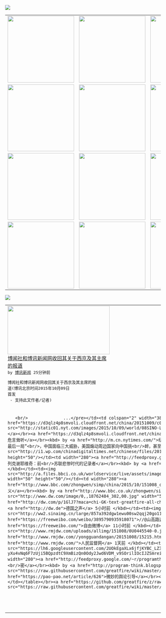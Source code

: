

<a href="https://github.com/greatfire/z/raw/master/FreeBrowser.apk"><img src="https://raw.githubusercontent.com/greatfire/wiki/master/x/header.png" /></a><table><tr><td width="262" align="center" valign="center"><a href="https://github.com/greatfire/wiki/wiki/nyt" title="纽约时报中文网 国际纵览"><img src="https://raw.githubusercontent.com/greatfire/wiki/master/x/nyt_flag.png" width="215"/></a></td><td width="262" align="center" valign="center"><a href="https://github.com/greatfire/wiki/wiki/dw" title=""><img src="https://raw.githubusercontent.com/greatfire/wiki/master/x/dw_flag.png" width="215"/></a></td><td width="262" align="center" valign="center"><a href="https://github.com/greatfire/wiki/wiki/rmjd" title=""><img src="https://raw.githubusercontent.com/greatfire/wiki/master/x/rmjd_flag.png" width="215"/></a></td></tr><tr><td width="262" align="center" valign="center"><a href="https://github.com/paopaonetizen/website" title="泡泡 - 未经审查的互联网信息"><img src="https://raw.githubusercontent.com/greatfire/wiki/master/x/pp_flag.png" width="215"/></a></td><td width="262" align="center" valign="center"><a href="https://github.com/getlantern/mirror" title="以及自由微博和GreatFire.org官方中文论坛"><img src="https://raw.githubusercontent.com/greatfire/wiki/master/x/lantern_flag.png" width="215"/></a></td><td width="262" align="center" valign="center"><a href="https://github.com/cdtmirrors/m/" title=""><img src="https://raw.githubusercontent.com/greatfire/wiki/master/x/cdt_flag.png" width="215"/></a></td></tr><tr><td width="262" align="center" valign="center"><a href="https://github.com/program-think/blog" title="编程随想的博客"><img src="https://raw.githubusercontent.com/greatfire/wiki/master/x/pt_flag.png" width="215"/></a></td><td width="262" align="center" valign="center"><a href="https://github.com/greatfire/wiki/wiki/bbc" title=""><img src="https://raw.githubusercontent.com/greatfire/wiki/master/x/bbc_flag.png" width="215"/></a></td><td width="262" align="center" valign="center"><a href="https://github.com/freeweibo/s" title="自由微博 - 匿名和不受屏蔽的新浪微博搜索"><img src="https://raw.githubusercontent.com/greatfire/wiki/master/x/fw_flag.png" width="215"/></a></td></tr><tr><td width="262" align="center" valign="center"><a href="https://github.com/greatfire/wiki/wiki/google" title=""><img src="https://raw.githubusercontent.com/greatfire/wiki/master/x/google_flag.png" width="215"/></a></td><td width="262" align="center" valign="center"><a href="https://github.com/bxnews/boxun" title=""><img src="https://raw.githubusercontent.com/greatfire/wiki/master/x/bx_flag.png" width="215"/></a></td><td width="262" align="center" valign="center"><a href="https://github.com/greatfire/wiki/wiki/open-source" title="欢迎访问GreatFire.org开发者项目网站"><img src="https://raw.githubusercontent.com/greatfire/wiki/master/x/open-source_flag.png" width="215"/></a></td></tr></table><img src="https://raw.githubusercontent.com/greatfire/wiki/master/x/newsfeed text.png" /><table cols="4"><tr><td colspan="2" width="380"><a href="http://www.boxun.com/news/gb/pubvp/2015/10/201510090711.shtml"><img src="https://raw.githubusercontent.com/greatfire/wiki/master/x/bx_logo_b.png" width="330" height="156"/></a></br><a href="http://www.boxun.com/news/gb/pubvp/2015/10/201510090711.shtml">博闻社和博讯新闻网收回其关于西京及其主席<br/>的报道</a></br><kbd> by <a href="http://www.boxun.com">博讯新闻</a> 25分钟前 </kbd></br><pre>博闻社和博讯新闻网收回其关于西京及其主席的报<br/>道(博讯北京时间2015年10月09日 首发<br/> - 支持此文作者/记者)

       <br/>              ...</pre></td><td colspan="2" width="380"><a href="https://d3qlz4p8smvoli.cloudfront.net/china/20151009/c09sino-col-liumingfu/"><img src="http://static01.nyt.com/images/2015/10/09/world/08SINO-LIU/08SINO-LIU-articleInline-v2.jpg" width="330" height="156"/></a></br><a href="https://d3qlz4p8smvoli.cloudfront.net/china/20151009/c09sino-col-liumingfu/">《中国梦》作者：中美必有一战并非危言耸听</a></br><kbd> by <a href="http://m.cn.nytimes.com/">纽约时报</a> 2小时前 </kbd></br><pre>刘明福称中美关系已进入危险的“比赛最后一局”<br/>，中国面临三大威胁，美国煽动周边国家向中国挑<br/>衅，甚至可能直接与中国开战</pre></td></tr><tr><td><img src="http://i1.wp.com/chinadigitaltimes.net/chinese/files/2015/10/image-31-600x400.jpg?resize=600%2C400" width="50" height="50"/></td><td width="280"><a href="http://feedproxy.google.com/~r/chinadigitaltimes/yqjh/~3/40XlCO1gkgk/">新知 | 阿列克谢耶维奇：前<br/>苏联悲惨时代的记录者</a></br><kbd> by <a href="http://chinadigitaltimes.net/chinese/">中国数字时代</a> 4小时前 </kbd></td><td><img src="http://a.files.bbci.co.uk/worldservice/live/assets/images/2015/09/22/150922071436_george_osborne_144x81__nocredit.jpg" width="50" height="50"/></td><td width="280"><a href="http://www.bbc.com/zhongwen/simp/china/2015/10/151008_china_uk_xi_visit_expert_views1">英国专家看习近平访问：奥斯本<br/>主义</a></br><kbd> by <a href="http://www.bbc.co.uk/zhongwen/simp">BBC</a> 4小时前 </kbd></td></tr><tr><td><img src="http://www.dw.com/image/0,,18762484_302,00.jpg" width="50" height="50"/></td><td width="280"><a href="http://dw.com/p/1GlJ7?maca=chi-GK-text-greatfire-all-chinese-15625-xml-mrss">更多遣返难民，制造震慑效应</a></br><kbd> by <a href="http://dw.de">德国之声</a> 5小时前 </kbd></td><td><img src="http://ww2.sinaimg.cn/large/857a392dgw1ewu00sw2qqj20go11q43c.jpg" width="50" height="50"/></td><td width="280"><a href="https://freeweibo.com/weibo/3895790935918071">//@山高路远N://@俺也<br/>是被逼的: 其实是个好...</a></br><kbd> by <a href="https://freeweibo.com/">自由微博</a> 11小时前 </kbd></td></tr><tr><td><img src="http://www.rmjdw.com/uploads/allimg/151008/0U0445540-0.jpg" width="50" height="50"/></td><td width="280"><a href="http://www.rmjdw.com//yongguandangan/20151008/15215.html">福建省长苏树林被查  </a></br><kbd> by <a href="http://www.rmjdw.com/">人民监督网</a> 1天前 </kbd></td><td><img src="https://lh6.googleusercontent.com/2UOkEgaXLx6jfjKYBC_LZ38TA8ferB9CZBFCYY5mXQqxtdb7yxvyt_OPCs-yXu4vNq6F7zUji5BQpzdtC9XmBizQn0Ody2Jwd6VDM_v9SOrilIOcIJZSmreiXNPi_7vCwnoOVN6qdg" width="50" height="50"/></td><td width="280"><a href="http://feedproxy.google.com/~r/programthink/~3/NKTj5q6G04M/Blog-Enable-HTTPS.html">博客全程启用 HTTPS 加<br/>密</a></br><kbd> by <a href="http://program-think.blogspot.com">编程随想</a> 4天前 </kbd></td></tr><tr><td><img src="https://raw.githubusercontent.com/greatfire/wiki/master/x/pp_logo.png" width="50" height="50"/></td><td width="280"><a href="https://pao-pao.net/article/626">微妙的舆论引导</a></br><kbd> by <a href="https://pao-pao.net">泡泡</a> 22天前 </kbd></td></table></br><a href="https://github.com/greatfire/z/raw/master/FreeBrowser.apk"><img src="https://raw.githubusercontent.com/greatfire/wiki/master/x/download app.png" /></a>